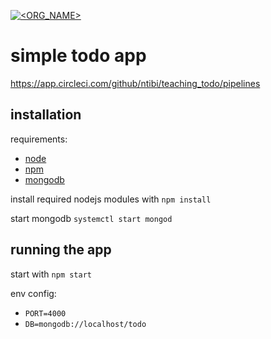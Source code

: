 [![<ORG_NAME>](https://circleci.com/gh/ntibi/teaching_todo.svg?style=svg)](https://app.circleci.com/github/ntibi/teaching_todo/pipelines)
# simple todo app


https://app.circleci.com/github/ntibi/teaching_todo/pipelines

## installation
requirements:
- [node](https://nodejs.org/en/download/)
- [npm](https://www.npmjs.com/get-npm)
- [mongodb](https://docs.mongodb.com/manual/administration/install-community/)

install required nodejs modules with `npm install`

start mongodb `systemctl start mongod`

## running the app
start with `npm start`

env config:
- `PORT=4000`
- `DB=mongodb://localhost/todo`
